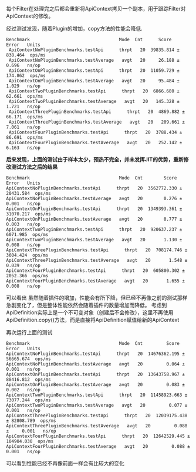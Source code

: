 每个Filter在处理完之后都会重新将ApiContext拷贝一个副本，用于跟踪Filter对ApiContext的修改。

经过测试发现，随着Plugin的增加，copy方法的性能会降低.

    Benchmark                                  Mode  Cnt      Score     Error   Units
     ApiContextNoPluginBenchmarks.testApi      thrpt   20  39835.814 ± 838.464  ops/ms
     ApiContextNoPluginBenchmarks.testAverage   avgt   20     26.188 ±   0.696   ns/op
     ApiContextOnPluginBenchmarks.testApi      thrpt   20  11059.729 ± 174.862  ops/ms
     ApiContextOnPluginBenchmarks.testAverage   avgt   20     95.484 ±   1.029   ns/op
     ApiContextTwoPluginBenchmarks.testApi      thrpt   20  6866.680 ± 62.661  ops/ms
     ApiContextTwoPluginBenchmarks.testAverage   avgt   20   145.328 ±  1.721   ns/op
     ApiContextThreePluginBenchmarks.testApi      thrpt   20  4869.882 ± 66.171  ops/ms
     ApiContextThreePluginBenchmarks.testAverage   avgt   20   209.661 ±  7.061   ns/op
     ApiContextFourPluginBenchmarks.testApi      thrpt   20  3788.434 ± 86.691  ops/ms
     ApiContextFourPluginBenchmarks.testAverage   avgt   20   252.142 ±  6.163   ns/op

**后来发现，上面的测试由于样本太少，预热不完全，并未发挥JIT的优势，重新修改测试方法之后的结果**

    Benchmark                                  Mode  Cnt        Score       Error   Units
    ApiContextNoPluginBenchmarks.testApi      thrpt   20  3562772.330 ± 20431.584  ops/ms
    ApiContextNoPluginBenchmarks.testAverage   avgt   20        0.276 ±     0.001   ns/op
    ApiContextOnPluginBenchmarks.testApi      thrpt   20  1349393.361 ± 31070.217  ops/ms
    ApiContextOnPluginBenchmarks.testAverage   avgt   20        0.777 ±     0.003   ns/op
    ApiContextTwoPluginBenchmarks.testApi      thrpt   20  920637.237 ± 6071.985  ops/ms
    ApiContextTwoPluginBenchmarks.testAverage   avgt   20       1.130 ±    0.008   ns/op
    ApiContextThreePluginBenchmarks.testApi      thrpt   20  708174.746 ± 3604.424  ops/ms
    ApiContextThreePluginBenchmarks.testAverage   avgt   20       1.548 ±    0.039   ns/op
    ApiContextFourPluginBenchmarks.testApi      thrpt   20  605800.302 ± 2052.366  ops/ms
    ApiContextFourPluginBenchmarks.testAverage   avgt   20       1.655 ±    0.008   ns/op

可以看出 虽然随着插件的增加，性能会有所下降，但已经不再像之前的测试那样急剧变化了，但是整体性能依然会随着插件的数量增加而降低。
考虑到ApiDefinition实际上是一个不可变对象（创建后不会修改），这里不再使用ApiDefinition.copy()方法，而是直接将ApiDefinition赋值给新的ApiContext

再次运行上面的测试

    Benchmark                                  Mode  Cnt         Score       Error   Units
    ApiContextNoPluginBenchmarks.testApi      thrpt   20  14676362.195 ± 56665.674  ops/ms
    ApiContextNoPluginBenchmarks.testAverage   avgt   20         0.064 ±     0.001   ns/op
    ApiContextOnPluginBenchmarks.testApi      thrpt   20  13643758.967 ± 88416.812  ops/ms
    ApiContextOnPluginBenchmarks.testAverage   avgt   20         0.083 ±     0.002   ns/op
    ApiContextTwoPluginBenchmarks.testApi      thrpt   20  11458923.663 ± 73077.244  ops/ms
    ApiContextTwoPluginBenchmarks.testAverage   avgt   20         0.077 ±     0.001   ns/op
    ApiContextThreePluginBenchmarks.testApi      thrpt   20  12039175.438 ± 82808.789  ops/ms
    ApiContextThreePluginBenchmarks.testAverage   avgt   20         0.088 ±     0.001   ns/op
    ApiContextFourPluginBenchmarks.testApi      thrpt   20  12642529.445 ± 104904.030  ops/ms
    ApiContextFourPluginBenchmarks.testAverage   avgt   20         0.088 ±      0.001   ns/op

可以看到性能已经不再像前面一样会有比较大的变化